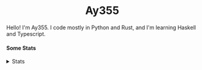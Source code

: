 <h1 align="center"><b>Ay355</b></h1>


Hello! I'm Ay355. I code mostly in Python and Rust, and I'm learning Haskell and Typescript.


#### Some Stats


<details>
<summary>Stats</summary>
<br>
 
<a href="https://github.com/Ay-355">
 <img align="center" src="https://github-readme-stats.vercel.app/api?username=Ay-355&theme=tokyonight&show_icons=true&count_private=true&hide_border=true" />
</a><a href="https://github.com/Ay-355">
  <img align="center" src="https://github-readme-stats.vercel.app/api/top-langs/?username=Ay-355&hide=toml,yaml,cmake&layout=compact&langs_count=8&theme=tokyonight&hide_border=true" />
</a>

 
&nbsp; <!-- Space character to put some space between the different stat types. -->

 
<!--START_SECTION:waka-->
**🐱 My GitHub Data** 

> 🏆 627 Contributions in the Year 2021
 > 
> 📦 1.6 kB Used in GitHub's Storage 
 > 
> 🚫 Not Opted to Hire
 > 
> 📜 14 Public Repositories 
 > 
> 🔑 3 Private Repositories  
 > 
**I'm a Night 🦉** 

```text
🌞 Morning    21 commits     █░░░░░░░░░░░░░░░░░░░░░░░░   7.0% 
🌆 Daytime    126 commits    ██████████░░░░░░░░░░░░░░░   42.0% 
🌃 Evening    146 commits    ████████████░░░░░░░░░░░░░   48.67% 
🌙 Night      7 commits      ░░░░░░░░░░░░░░░░░░░░░░░░░   2.33%

```
📅 **I'm Most Productive on Monday** 

```text
Monday       54 commits     ████░░░░░░░░░░░░░░░░░░░░░   18.0% 
Tuesday      37 commits     ███░░░░░░░░░░░░░░░░░░░░░░   12.33% 
Wednesday    33 commits     ██░░░░░░░░░░░░░░░░░░░░░░░   11.0% 
Thursday     48 commits     ████░░░░░░░░░░░░░░░░░░░░░   16.0% 
Friday       47 commits     ████░░░░░░░░░░░░░░░░░░░░░   15.67% 
Saturday     47 commits     ████░░░░░░░░░░░░░░░░░░░░░   15.67% 
Sunday       34 commits     ██░░░░░░░░░░░░░░░░░░░░░░░   11.33%

```


📊 **This Week I Spent My Time On** 

```text
💬 Programming Languages: 
Makefile                 15 mins             █████░░░░░░░░░░░░░░░░░░░░   22.5% 
CMake                    15 mins             █████░░░░░░░░░░░░░░░░░░░░   22.41% 
Lua                      11 mins             ████░░░░░░░░░░░░░░░░░░░░░   16.53% 
C++                      11 mins             ████░░░░░░░░░░░░░░░░░░░░░   15.92% 
PowerShell               3 mins              █░░░░░░░░░░░░░░░░░░░░░░░░   4.91%

🔥 Editors: 
Neovim                   1 hr 10 mins        █████████████████████████   100.0%

🐱‍💻 Projects: 
nvim                     14 mins             █████░░░░░░░░░░░░░░░░░░░░   19.94% 
typing-game              13 mins             █████░░░░░░░░░░░░░░░░░░░░   19.54% 
aoc-2021                 12 mins             ████░░░░░░░░░░░░░░░░░░░░░   17.92% 
calc                     11 mins             ████░░░░░░░░░░░░░░░░░░░░░   15.85% 
breakout                 5 mins              ██░░░░░░░░░░░░░░░░░░░░░░░   7.92%

💻 Operating System: 
Windows                  1 hr 10 mins        █████████████████████████   100.0%

```

**I Mostly Code in Python** 

```text
Python                   8 repos             ██████████████████░░░░░░░   72.73% 
HTML                     1 repo              ██░░░░░░░░░░░░░░░░░░░░░░░   9.09% 
C++                      1 repo              ██░░░░░░░░░░░░░░░░░░░░░░░   9.09% 
Rust                     1 repo              ██░░░░░░░░░░░░░░░░░░░░░░░   9.09%

```



 Last Updated on 25/12/2021
<!--END_SECTION:waka-->
</details>
